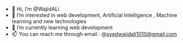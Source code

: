 - 👋 Hi, I’m @WajidALi
- 👀 I’m interested in web development, Artificial Intelligence , Machine learning and new technologies
- 🌱 I’m currently learning web development
- 📫 You can reach me through email : @syedwajidali1010@gmail.com
<!---
WajidALi-oss/WajidALi-oss is a ✨ special ✨ repository because its `README.md` (this file) appears on your GitHub profile.
You can click the Preview link to take a look at your changes.
--->
